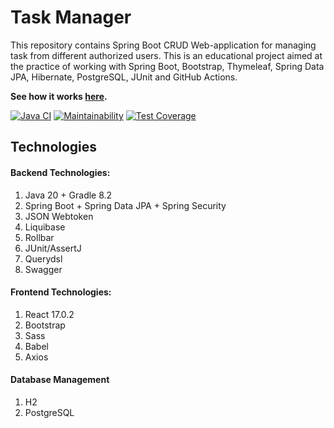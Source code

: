 # Task Manager

This repository contains Spring Boot CRUD Web-application for managing task from different authorized users. This is an educational project aimed at the practice of working with Spring Boot, Bootstrap, Thymeleaf, Spring Data JPA, Hibernate, PostgreSQL, JUnit and GitHub Actions.

**See how it works [here]().**

[![Java CI](https://github.com/Linkshegelianer/java-project-73/workflows/Java%20CI/badge.svg)](https://github.com/Linkshegelianer/java-project-73/actions/workflows/java-ci.yml)
[![Maintainability](https://api.codeclimate.com/v1/badges/8806e087dde7c98f6218/maintainability)](https://codeclimate.com/github/Linkshegelianer/java-project-73/maintainability)
[![Test Coverage](https://api.codeclimate.com/v1/badges/8806e087dde7c98f6218/test_coverage)](https://codeclimate.com/github/Linkshegelianer/java-project-73/test_coverage)

##  Technologies
#### Backend Technologies:
1. Java 20 + Gradle 8.2
2. Spring Boot + Spring Data JPA + Spring Security
3. JSON Webtoken
4. Liquibase
5. Rollbar
5. JUnit/AssertJ
6. Querydsl
7. Swagger

#### Frontend Technologies:
1. React 17.0.2
2. Bootstrap
3. Sass
3. Babel
4. Axios

#### Database Management
1. H2
1. PostgreSQL
